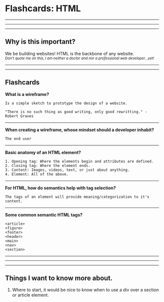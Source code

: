 # Flashcards: HTML

___
___
___

## **Why is this important?**

We be building websites! HTML is the backbone of any website.<br> 
*<sub>Don't quote me on this, I am neither a doctor and nor a professional web developer...yet!</sub>*

___
___

## Flashcards

**What is a wireframe?**
```
Is a simple sketch to prototype the design of a website.

"There is no such thing as good writing, only good rewritting." - Robert Graves
```

___
**When creating a wireframe, whose mindset should a developer inhabit?**
```
The end user
```

___
**Basic anatomy of an HTML element?**
```
1. Opening tag: Where the elements begin and attributes are defined.
2. Closing tag: Where the element ends.
3. Content: Images, videos, text, or just about anything.
4. Element: All of the above.
```

___
**For HTML, how do semantics help with tag selection?**
```
The tags of an element will provide meaning/categorization to it's content.
```

___
**Some common semantic HTML tags?**
```
<article>
<figure>
<footer>
<header>
<main>
<nav>
<section>
```

___
___
___

## Things I want to know more about.

1. Where to start, it would be nice to know when to use a div over a section or article element.

